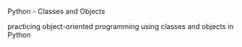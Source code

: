 Python - Classes and Objects

practicing object-oriented programming using classes and objects in Python
